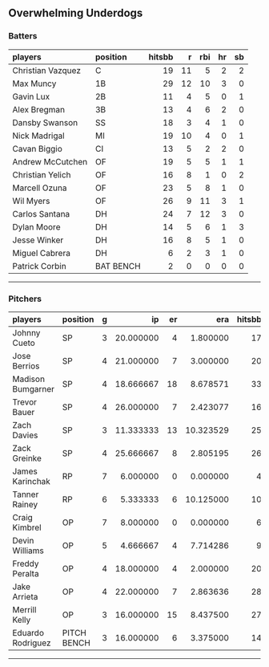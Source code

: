 ## Overwhelming Underdogs

### Batters

 
|players           |position  | hitsbb|  r| rbi| hr| sb| 
|:-----------------|:---------|------:|--:|---:|--:|--:| 
|Christian Vazquez |C         |     19| 11|   5|  2|  2| 
|Max Muncy         |1B        |     29| 12|  10|  3|  0| 
|Gavin Lux         |2B        |     11|  4|   5|  0|  1| 
|Alex Bregman      |3B        |     13|  4|   6|  2|  0| 
|Dansby Swanson    |SS        |     18|  3|   4|  1|  0| 
|Nick Madrigal     |MI        |     19| 10|   4|  0|  1| 
|Cavan Biggio      |CI        |     13|  5|   2|  2|  0| 
|Andrew McCutchen  |OF        |     19|  5|   5|  1|  1| 
|Christian Yelich  |OF        |     16|  8|   1|  0|  2| 
|Marcell Ozuna     |OF        |     23|  5|   8|  1|  0| 
|Wil Myers         |OF        |     26|  9|  11|  3|  1| 
|Carlos Santana    |DH        |     24|  7|  12|  3|  0| 
|Dylan Moore       |DH        |     14|  5|   6|  1|  3| 
|Jesse Winker      |DH        |     16|  8|   5|  1|  0| 
|Miguel Cabrera    |DH        |      6|  2|   3|  1|  0| 
|Patrick Corbin    |BAT BENCH |      2|  0|   0|  0|  0| 


* * *

### Pitchers

 
|players           |position    |  g|        ip| er|       era| hitsbb|      whip| so|  w| sv| 
|:-----------------|:-----------|--:|---------:|--:|---------:|------:|---------:|--:|--:|--:| 
|Johnny Cueto      |SP          |  3| 20.000000|  4|  1.800000|     17| 0.8500000| 18|  2|  0| 
|Jose Berrios      |SP          |  4| 21.000000|  7|  3.000000|     20| 0.9523810| 30|  2|  0| 
|Madison Bumgarner |SP          |  4| 18.666667| 18|  8.678571|     33| 1.7678571| 20|  1|  0| 
|Trevor Bauer      |SP          |  4| 26.000000|  7|  2.423077|     16| 0.6153846| 36|  2|  0| 
|Zach Davies       |SP          |  3| 11.333333| 13| 10.323529|     25| 2.2058824|  8|  1|  0| 
|Zack Greinke      |SP          |  4| 25.666667|  8|  2.805195|     26| 1.0129870| 16|  2|  0| 
|James Karinchak   |RP          |  7|  6.000000|  0|  0.000000|      4| 0.6666667| 11|  0|  1| 
|Tanner Rainey     |RP          |  6|  5.333333|  6| 10.125000|     10| 1.8750000|  4|  0|  0| 
|Craig Kimbrel     |OP          |  7|  8.000000|  0|  0.000000|      6| 0.7500000| 13|  0|  4| 
|Devin Williams    |OP          |  5|  4.666667|  4|  7.714286|      9| 1.9285714|  6|  0|  0| 
|Freddy Peralta    |OP          |  4| 18.000000|  4|  2.000000|     20| 1.1111111| 31|  2|  0| 
|Jake Arrieta      |OP          |  4| 22.000000|  7|  2.863636|     28| 1.2727273| 18|  3|  0| 
|Merrill Kelly     |OP          |  3| 16.000000| 15|  8.437500|     27| 1.6875000| 10|  1|  0| 
|Eduardo Rodriguez |PITCH BENCH |  3| 16.000000|  6|  3.375000|     14| 0.8750000| 18|  3|  0| 


* * *



